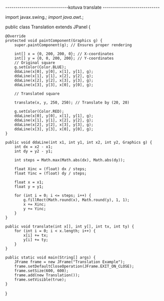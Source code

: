 -------------------------------kotuva translate ----------------------------

import javax.swing.*;
import java.awt.*;

public class Translation extends JPanel {

    @Override
    protected void paintComponent(Graphics g) {
        super.paintComponent(g); // Ensures proper rendering

        int[] x = {0, 200, 200, 0}; // X-coordinates
        int[] y = {0, 0, 200, 200}; // Y-coordinates
        // Original square
        g.setColor(Color.BLUE);
        ddaLine(x[0], y[0], x[1], y[1], g);
        ddaLine(x[1], y[1], x[2], y[2], g);
        ddaLine(x[2], y[2], x[3], y[3], g);
        ddaLine(x[3], y[3], x[0], y[0], g);

        // Translated square
        
        translate(x, y, 250, 250); // Translate by (20, 20)

        g.setColor(Color.RED);
        ddaLine(x[0], y[0], x[1], y[1], g);
        ddaLine(x[1], y[1], x[2], y[2], g);
        ddaLine(x[2], y[2], x[3], y[3], g);
        ddaLine(x[3], y[3], x[0], y[0], g);
    }

    public void ddaLine(int x1, int y1, int x2, int y2, Graphics g) {
        int dx = x2 - x1;
        int dy = y2 - y1;

        int steps = Math.max(Math.abs(dx), Math.abs(dy));

        float Xinc = (float) dx / steps;
        float Yinc = (float) dy / steps;

        float x = x1;
        float y = y1;

        for (int i = 0; i <= steps; i++) {
            g.fillRect(Math.round(x), Math.round(y), 1, 1);
            x += Xinc;
            y += Yinc;
        }
    }

    public void translate(int x[], int y[], int tx, int ty) {
        for (int i = 0; i < x.length; i++) {
            x[i] += tx;
            y[i] += ty;
        }
    }

    public static void main(String[] args) {
        JFrame frame = new JFrame("Translation Example");
        frame.setDefaultCloseOperation(JFrame.EXIT_ON_CLOSE);
        frame.setSize(600, 600);
        frame.add(new Translation());
        frame.setVisible(true);
    }
}

